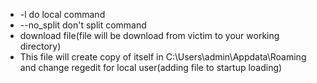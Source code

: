 * -l do local command
* --no_split don't split command
* download file(file will be download from victim to your working directory)
* This file will create copy of itself in C:\Users\admin\Appdata\Roaming and change regedit for local user(adding file to startup loading)